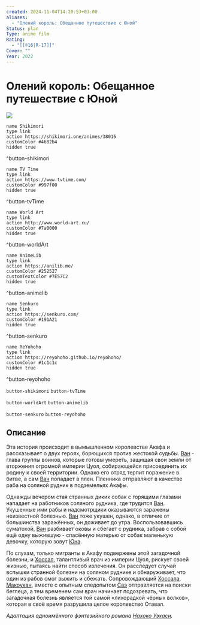 ```yaml
---
created: 2024-11-04T14:20:53+03:00
aliases:
  - "Олений король: Обещанное путешествие с Юной"
Status: plan
Type: anime film
Rating:
  - "[[®️16|R-17]]"
Cover: ""
Year: 2022
---
```


# Олений король: Обещанное путешествие с Юной

![](https://nyaa.shikimori.one/uploads/poster/animes/38015/d9afcd2e269ce980db5f6f0d672eaa5e.jpeg)

```button
name Shikimori
type link
action https://shikimori.one/animes/38015
customColor #4682b4
hidden true
```
^button-shikimori

```button
name TV Time
type link
action https://www.tvtime.com/
customColor #997f00
hidden true
```
^button-tvTime

```button
name World Art
type link
action http://www.world-art.ru/
customColor #7a0000
hidden true
```
^button-worldArt

```button
name AnimeLib
type link
action https://anilib.me/
customColor #252527
customTextColor #7E57C2
hidden true
```
^button-animelib

```button
name Senkuro
type link
action https://senkuro.com/
customColor #191A21
hidden true
```
^button-senkuro

```button
name ReYohoho
type link
action https://reyohoho.github.io/reyohoho/
customColor #1c1c1c
hidden true
```
^button-reyohoho

`button-shikimori` `button-tvTime`

`button-worldArt` `button-animelib`

`button-senkuro` `button-reyohoho`

## Описание

Эта история происходит в вымышленном королевстве Акафа и рассказывает о двух героях, борющихся против жестокой судьбы. [Ван](https://shikimori.one/characters/163798-van-gansa) - глава группы воинов, которые готовы умереть, защищая свои земли от вторжения огромной империи Цуол, собирающейся присоединить их родину к своей территории. Однако его отряд терпит поражение в битве, а сам [Ван](https://shikimori.one/characters/163798-van-gansa) попадает в плен. Пленника отправляют в качестве раба на соляной рудник в подземельях Акафы.

Однажды вечером стая странных диких собак с горящими глазами нападает на работников соляного рудника, где трудится [Ван](https://shikimori.one/characters/163798-van-gansa). Укушенные ими рабы и надсмотрщики оказываются заражены неизвестной болезнью. [Ван](https://shikimori.one/characters/163798-van-gansa) тоже укушен, однако, в отличие от большинства заражённых, он доживает до утра. Воспользовавшись суматохой, [Ван](https://shikimori.one/characters/163798-van-gansa) разбивает оковы и сбегает с рудника, забрав с собой ещё одну выжившую - спасённую матерью от собак маленькую девочку, которую зовут [Юна](https://shikimori.one/characters/163799-yuna).

По слухам, только мигранты в Акафу подвержены этой загадочной болезни, и [Хоссал](https://shikimori.one/characters/163800-hossal-yugraul), талантливый врач из империи Цуол, рискует своей жизнью, пытаясь найти способ излечения. Он расследует случай вспышки странной болезни на соляном руднике и обнаруживает, что один из рабов смог выжить и сбежать. Сопровождающий [Хоссала](https://shikimori.one/characters/163800-hossal-yugraul), [Макоукан](https://shikimori.one/characters/163802-makoukan), вместе с опытным следопытом [Саэ](https://shikimori.one/characters/163801-sae) отправляется на поиски беглеца, а тем временем сам врач начинает подозревать, что загадочная болезнь является той самой «лихорадкой чёрных волков», которая в своё время разрушила целое королевство Отавал.

<em>Адаптация одноимённого фэнтезийного романа [Нахоко Уэхаси](https://shikimori.one/people/6325-nahoko-uehashi).</em>
